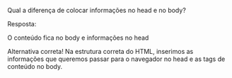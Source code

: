 Qual a diferença de colocar informações no head e no body?

Resposta:

O conteúdo fica no body e informações no head


Alternativa correta! Na estrutura correta do HTML, inserimos as informações que queremos passar para o navegador no head e as tags de conteúdo no body.